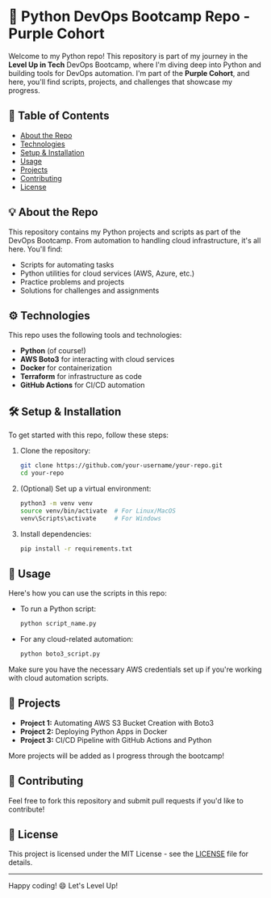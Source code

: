 # 🚀 Python DevOps Bootcamp Repo - Purple Cohort

Welcome to my Python repo! This repository is part of my journey in the **Level Up in Tech** DevOps Bootcamp, where I'm diving deep into Python and building tools for DevOps automation. I'm part of the **Purple Cohort**, and here, you'll find scripts, projects, and challenges that showcase my progress.

## 📝 Table of Contents
- [About the Repo](#about-the-repo)
- [Technologies](#technologies)
- [Setup & Installation](#setup--installation)
- [Usage](#usage)
- [Projects](#projects)
- [Contributing](#contributing)
- [License](#license)

## 💡 About the Repo

This repository contains my Python projects and scripts as part of the DevOps Bootcamp. From automation to handling cloud infrastructure, it's all here. You'll find:
- Scripts for automating tasks
- Python utilities for cloud services (AWS, Azure, etc.)
- Practice problems and projects
- Solutions for challenges and assignments

## ⚙️ Technologies
This repo uses the following tools and technologies:
- **Python** (of course!)
- **AWS Boto3** for interacting with cloud services
- **Docker** for containerization
- **Terraform** for infrastructure as code
- **GitHub Actions** for CI/CD automation

## 🛠 Setup & Installation

To get started with this repo, follow these steps:

1. Clone the repository:
    ```bash
    git clone https://github.com/your-username/your-repo.git
    cd your-repo
    ```

2. (Optional) Set up a virtual environment:
    ```bash
    python3 -m venv venv
    source venv/bin/activate  # For Linux/MacOS
    venv\Scripts\activate     # For Windows
    ```

3. Install dependencies:
    ```bash
    pip install -r requirements.txt
    ```

## 🚀 Usage

Here's how you can use the scripts in this repo:

- To run a Python script:
    ```bash
    python script_name.py
    ```

- For any cloud-related automation:
    ```bash
    python boto3_script.py
    ```

Make sure you have the necessary AWS credentials set up if you're working with cloud automation scripts.

## 📂 Projects

- **Project 1:** Automating AWS S3 Bucket Creation with Boto3
- **Project 2:** Deploying Python Apps in Docker
- **Project 3:** CI/CD Pipeline with GitHub Actions and Python

More projects will be added as I progress through the bootcamp!

## 🤝 Contributing

Feel free to fork this repository and submit pull requests if you'd like to contribute!

## 📄 License

This project is licensed under the MIT License - see the [LICENSE](LICENSE) file for details.

---

Happy coding! 😄 Let's Level Up!
